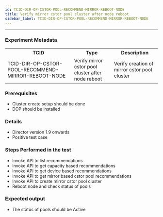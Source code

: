 ```yaml
---
id: TCID-DIR-OP-CSTOR-POOL-RECOMMEND-MIRROR-REBOOT-NODE
title: Verify mirror cstor pool cluster after node reboot
sidebar_label: TCID-DIR-OP-CSTOR-POOL-RECOMMEND-MIRROR-REBOOT-NODE
---
```

------

### Experiment Metadata

<table>
  <tr>
    <th> TCID </th>
    <th> Type </th>
    <th> Description </th>
  </tr>
  <tr>
    <td> TCID-DIR-OP-CSTOR-POOL-RECOMMEND-MIRROR-REBOOT-NODE </td>
    <td> Verify mirror cstor pool cluster after node reboot </td>
    <td> Verify creation of mirror cstor pool cluster </td>
  </tr>
</table>

### Prerequisites
- Cluster create setup should be done
- DOP should be installed

### Details
- Director version 1.9 onwards
- Positive test case

### Steps Performed in the test

- Invoke API to list recommendations
- Invoke API to get capacity based recommendations
- Invoke API to get device based recommendations
- Invoke API to get mirror based cstor pool recommendations
- Invoke API to create mirror cstor pool cluster
- Reboot node and check status of pools 

### Expected output

- The status of pools should be Active
